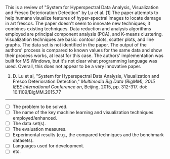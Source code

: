 This is a review of "System for Hyperspectral Data Analysis, Visualization and Fresco Deterioration Detection" by Lu et al. [1] The paper attempts to help humans visualize features of hyper-spectral images to locate damage in art frescos. The paper doesn't seem to innovate new techniques; it combines existing techniques. Data reduction and analysis algorithms employed are principal component analysis (PCA), and K-means clustering. Visualization techniques are basic: contour plots, scatter plots, and line graphs. The data set is not identified in the paper. The output of the authors' process is compared to known values for the same data and show their process works, at least for this case. The authors' implementation was built for MS Windows, but it's not clear what programming language was used. Overall, this does not appear to be a very innovative paper.

1. D. Lu et al, "System for Hyperspectral Data Analysis, Visualization and Fresco Deterioration Detection," *Multimedia Big Data (BigMM), 2015 IEEE International Conference on*, Beijing, 2015, pp. 312-317. doi: 10.1109/BigMM.2015.77

---

- [ ] The problem to be solved.
- [ ] The name of the key machine learning and visualization techniques employed/enhanced.
- [ ] The data set(s).
- [ ] The evaluation measures.
- [ ] Experimental results (e.g., the compared techniques and the benchmark datasets).
- [ ] Languages used for development.
- [ ] etc.
